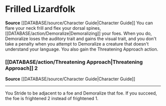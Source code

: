 ﻿---
id: '50'
name: Frilled Lizardfolk
rarity: Common
rus_type_level: null
source: '[[DATABASE/source/Character Guide|Character Guide]]'
trait: null
type: Heritage

---
# Frilled Lizardfolk

**Source** [[DATABASE/source/Character Guide|Character Guide]] 
You can flare your neck frill and flex your dorsal spines, [[DATABASE/action/Demoralize|Demoralizing]] your foes. When you do, Demoralize loses the auditory trait and gains the visual trait, and you don't take a penalty when you attempt to Demoralize a creature that doesn't understand your language. You also gain the Threatening Approach action.

### [[DATABASE/action/Threatening Approach|Threatening Approach]] <span class="action-icon">2</span>

**Source** [[DATABASE/source/Character Guide|Character Guide]]

---
You Stride to be adjacent to a foe and Demoralize that foe. If you succeed, the foe is frightened 2 instead of frightened 1.
